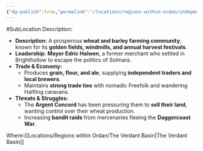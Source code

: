 ```yaml
---
{"dg-publish":true,"permalink":"/locations/regions-within-ordan/independent-land/village-of-brighthollow/"}
---
```


#SubLocation
Description:

- **Description:** A prosperous **wheat and barley farming community**, known for its **golden fields, windmills, and annual harvest festivals**.
- **Leadership:** **Mayor Edric Halwen**, a former merchant who settled in Brighthollow to escape the politics of Solmara.
- **Trade & Economy:**
    - Produces **grain, flour, and ale**, supplying **independent traders and local brewers**.
    - Maintains **strong trade ties** with nomadic Freefolk and wandering Halfling caravans.
- **Threats & Struggles:**
    - The **Argent Concord** has been pressuring them to **sell their land**, wanting control over their wheat production.
    - Increasing **bandit raids** from mercenaries fleeing the **Daggercoast War**.

Where:[[Locations/Regions within Ordan/The Verdant Basin\|The Verdant Basin]]